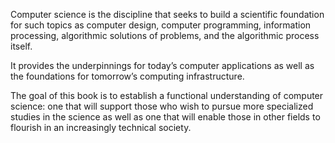Computer science is the discipline that seeks to build a scientific foundation
for such topics as computer design, computer programming, information processing,
algorithmic solutions of problems, and the algorithmic process itself.

It provides the underpinnings for today’s computer applications as well as the
foundations for tomorrow’s computing infrastructure.

The goal of this book is to establish a functional
understanding of computer science:
one that will support those who wish to
pursue more specialized studies in the science as well as one that will enable
those in other fields to flourish in an increasingly technical society.